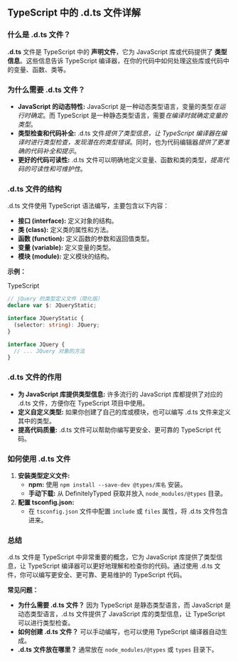 

## TypeScript 中的 .d.ts 文件详解

### 什么是 .d.ts 文件？

**.d.ts** 文件是 TypeScript 中的 **声明文件**，它为 JavaScript 库或代码提供了 **类型信息**。这些信息告诉 TypeScript 编译器，在你的代码中如何处理这些库或代码中的变量、函数、类等。

### 为什么需要 .d.ts 文件？

- **JavaScript 的动态特性:** JavaScript 是一种动态类型语言，变量的类型*在运行时确定*。而 TypeScript 是一种静态类型语言，需要*在编译时就确定变量的类型*。
- **类型检查和代码补全:** .d.ts 文件*提供了类型信息，让 TypeScript 编译器在编译时进行类型检查，发现潜在的类型错误*。同时，也为代码编辑器*提供了更准确的代码补全和提示*。
- **更好的代码可读性:** .d.ts 文件可以明确地定义变量、函数和类的类型，*提高代码的可读性和可维护性*。

### .d.ts 文件的结构

.d.ts 文件使用 TypeScript 语法编写，主要包含以下内容：

- **接口 (interface):** 定义对象的结构。
- **类 (class):** 定义类的属性和方法。
- **函数 (function):** 定义函数的参数和返回值类型。
- **变量 (variable):** 定义变量的类型。
- **模块 (module):** 定义模块的结构。

**示例：**

TypeScript

```ts
// jQuery 的类型定义文件（简化版）
declare var $: JQueryStatic;

interface JQueryStatic {
  (selector: string): JQuery;
}

interface JQuery {
  // ... JQuery 对象的方法
}
```

### .d.ts 文件的作用

- **为 JavaScript 库提供类型信息:** 许多流行的 JavaScript 库都提供了对应的 .d.ts 文件，方便你在 TypeScript 项目中使用。
- **定义自定义类型:** 如果你创建了自己的库或模块，也可以编写 .d.ts 文件来定义其中的类型。
- **提高代码质量:** .d.ts 文件可以帮助你编写更安全、更可靠的 TypeScript 代码。

### 如何使用 .d.ts 文件

1. **安装类型定义文件:**
    - **npm:** 使用 `npm install --save-dev @types/库名` 安装。
    - **手动下载:** 从 DefinitelyTyped 获取并放入 `node_modules/@types` 目录。
2. **配置 tsconfig.json:**
    - 在 `tsconfig.json` 文件中配置 `include` 或 `files` 属性，将 .d.ts 文件包含进来。

### 总结

.d.ts 文件是 TypeScript 中非常重要的概念，它为 JavaScript 库提供了类型信息，让 TypeScript 编译器可以更好地理解和检查你的代码。通过使用 .d.ts 文件，你可以编写更安全、更可靠、更易维护的 TypeScript 代码。

**常见问题：**

- **为什么需要 .d.ts 文件？** 因为 TypeScript 是静态类型语言，而 JavaScript 是动态类型语言，.d.ts 文件提供了 JavaScript 库的类型信息，让 TypeScript 可以进行类型检查。
- **如何创建 .d.ts 文件？** 可以手动编写，也可以使用 TypeScript 编译器自动生成。
- **.d.ts 文件放在哪里？** 通常放在 `node_modules/@types` 或 `types` 目录下。
